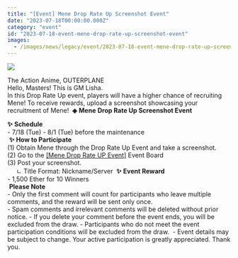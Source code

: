```yaml
---
title: "[Event] Mene Drop Rate Up Screenshot Event"
date: "2023-07-18T00:00:00.000Z"
category: "event"
id: "2023-07-18-event-mene-drop-rate-up-screenshot-event"
images:
  - /images/news/legacy/event/2023-07-18-event-mene-drop-rate-up-screenshot-event/b9572c4a71eb455ab0cc229efcf2a508.webp
---
```


![](/images/news/legacy/event/2023-07-18-event-mene-drop-rate-up-screenshot-event/b9572c4a71eb455ab0cc229efcf2a508.webp)

The Action Anime, OUTERPLANE  
Hello, Masters! This is GM Lisha.  
In this Drop Rate Up event, players will have a higher chance of recruiting Mene! To receive rewards, upload a screenshot showcasing your recruitment of Mene!  **◈** **Mene** **Drop Rate Up Screenshot Event**

**✨** **Schedule**  
\- 7/18 (Tue) - 8/1 (Tue) before the maintenance  
 **✨** **How to Participate**  
(1) Obtain Mene through the Drop Rate Up Event and take a screenshot.  
(2) Go to the [\[Mene Drop Rate UP Event\]](https://page.onstove.com/outerplane/en/list/124026) Event Board  
(3) Post your screenshot.  
     ㄴ Title Format: Nickname/Server  **✨** **Event Reward**   
\- 1,500 Ether for 10 Winners  
 **Please Note**  
\- Only the first comment will count for participants who leave multiple comments, and the reward will be sent only once.  
\- Spam comments and irrelevant comments will be deleted without prior notice. - If you delete your comment before the event ends, you will be excluded from the draw. - Participants who do not meet the event participation conditions will be excluded from the draw.  - Event details may be subject to change. Your active participation is greatly appreciated. Thank you.
